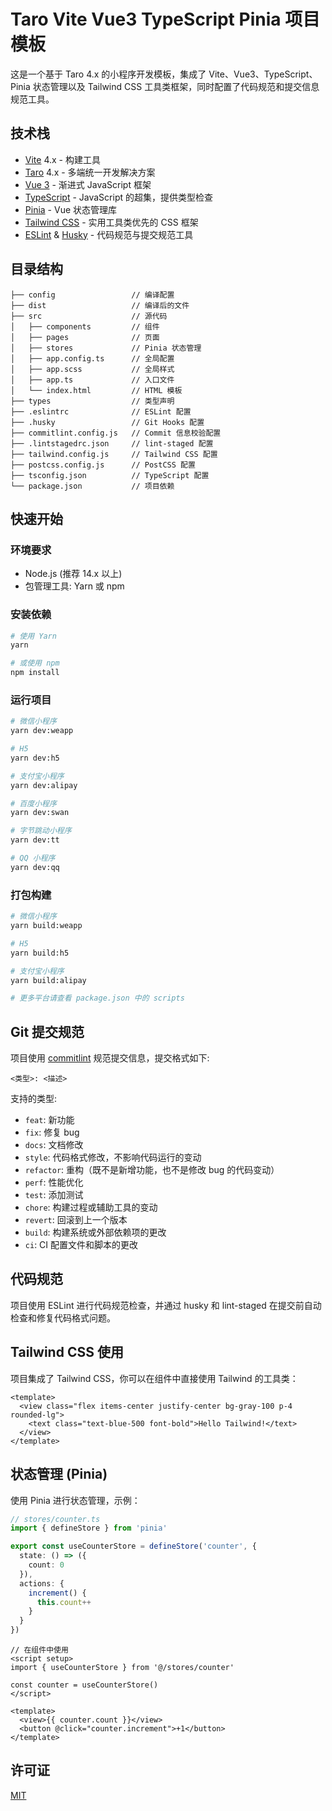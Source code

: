 # Taro Vite Vue3 TypeScript Pinia 项目模板

这是一个基于 Taro 4.x 的小程序开发模板，集成了 Vite、Vue3、TypeScript、Pinia 状态管理以及 Tailwind CSS 工具类框架，同时配置了代码规范和提交信息规范工具。

## 技术栈

- [Vite](https://vite.dev/) 4.x - 构建工具
- [Taro](https://docs.taro.zone/) 4.x - 多端统一开发解决方案
- [Vue 3](https://v3.vuejs.org/) - 渐进式 JavaScript 框架
- [TypeScript](https://www.typescriptlang.org/) - JavaScript 的超集，提供类型检查
- [Pinia](https://pinia.vuejs.org/) - Vue 状态管理库
- [Tailwind CSS](https://tailwindcss.com/) - 实用工具类优先的 CSS 框架
- [ESLint](https://eslint.org/) & [Husky](https://typicode.github.io/husky/) - 代码规范与提交规范工具

## 目录结构

```
├── config                 // 编译配置
├── dist                   // 编译后的文件
├── src                    // 源代码
│   ├── components         // 组件
│   ├── pages              // 页面
│   ├── stores             // Pinia 状态管理
│   ├── app.config.ts      // 全局配置
│   ├── app.scss           // 全局样式
│   ├── app.ts             // 入口文件
│   └── index.html         // HTML 模板
├── types                  // 类型声明
├── .eslintrc              // ESLint 配置
├── .husky                 // Git Hooks 配置
├── commitlint.config.js   // Commit 信息校验配置
├── .lintstagedrc.json     // lint-staged 配置
├── tailwind.config.js     // Tailwind CSS 配置
├── postcss.config.js      // PostCSS 配置
├── tsconfig.json          // TypeScript 配置
└── package.json           // 项目依赖
```

## 快速开始

### 环境要求

- Node.js (推荐 14.x 以上)
- 包管理工具: Yarn 或 npm

### 安装依赖

```bash
# 使用 Yarn
yarn

# 或使用 npm
npm install
```

### 运行项目

```bash
# 微信小程序
yarn dev:weapp

# H5
yarn dev:h5

# 支付宝小程序
yarn dev:alipay

# 百度小程序
yarn dev:swan

# 字节跳动小程序
yarn dev:tt

# QQ 小程序
yarn dev:qq
```

### 打包构建

```bash
# 微信小程序
yarn build:weapp

# H5
yarn build:h5

# 支付宝小程序
yarn build:alipay

# 更多平台请查看 package.json 中的 scripts
```

## Git 提交规范

项目使用 [commitlint](https://commitlint.js.org) 规范提交信息，提交格式如下:

```
<类型>: <描述>
```

支持的类型:

- `feat`: 新功能
- `fix`: 修复 bug
- `docs`: 文档修改
- `style`: 代码格式修改，不影响代码运行的变动
- `refactor`: 重构（既不是新增功能，也不是修改 bug 的代码变动）
- `perf`: 性能优化
- `test`: 添加测试
- `chore`: 构建过程或辅助工具的变动
- `revert`: 回滚到上一个版本
- `build`: 构建系统或外部依赖项的更改
- `ci`: CI 配置文件和脚本的更改

## 代码规范

项目使用 ESLint 进行代码规范检查，并通过 husky 和 lint-staged 在提交前自动检查和修复代码格式问题。

## Tailwind CSS 使用

项目集成了 Tailwind CSS，你可以在组件中直接使用 Tailwind 的工具类：

```vue
<template>
  <view class="flex items-center justify-center bg-gray-100 p-4 rounded-lg">
    <text class="text-blue-500 font-bold">Hello Tailwind!</text>
  </view>
</template>
```

## 状态管理 (Pinia)

使用 Pinia 进行状态管理，示例：

```typescript
// stores/counter.ts
import { defineStore } from 'pinia'

export const useCounterStore = defineStore('counter', {
  state: () => ({
    count: 0
  }),
  actions: {
    increment() {
      this.count++
    }
  }
})
```

```vue
// 在组件中使用
<script setup>
import { useCounterStore } from '@/stores/counter'

const counter = useCounterStore()
</script>

<template>
  <view>{{ counter.count }}</view>
  <button @click="counter.increment">+1</button>
</template>
```

## 许可证

[MIT](LICENSE)
